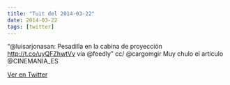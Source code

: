 ```yaml
---
title: "Tuit del 2014-03-22"
date: 2014-03-22
tags: [twitter]
---
```


“@luisarjonasan: Pesadilla en la cabina de proyección http://t.co/uyQFZhwtVv vía @feedly” cc/ @cargomgir Muy chulo el artículo @CINEMANIA_ES



[Ver en Twitter](https://twitter.com/i/web/status/447319143566827520)
